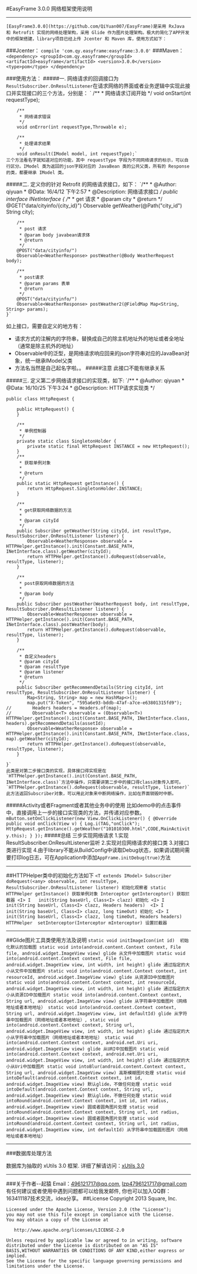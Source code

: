 #EasyFrame 3.0.0 网络框架使用说明
***
	[EasyFrame3.0.0](https://github.com/QiYuan007/EasyFrame)是采用 RxJava 和 Retrofit 实现的网络处理架构，采用 Glide 作为图片处理架构。极大的简化了APP开发中的框架搭建，library项目已经上传 Jcenter 和 Maven 库，使用方式如下：
###Jcenter：
	`compile 'com.qy.easyframe:easyframe:3.0.0'`
###Maven：
	`<dependency>
	  <groupId>com.qy.easyframe</groupId>
	  <artifactId>easyframe</artifactId>
	  <version>3.0.0</version>
	  <type>pom</type>
	</dependency>`

###使用方法：
#####一.
	网络请求的回调接口为`ResultSubscriber.OnResultListener`在请求网络的界面或者业务逻辑中实现此接口并实现接口的三个方法，分别是：
	` /**
         * 网络请求订阅开始
         */
        void onStart(int requestType);

        /**
         * 网络请求错误
         */
        void onError(int requestType,Throwable e);

        /**
         * 处理请求结果
         */
        void onResult(IModel model, int requestType);`
    三个方法看名字就知道对应的功能，其中 requestType 字段为不同网络请求的标示，可以自行区分。IModel 类为返回的json字段对应的 JavaBean 类的公共父类，所有的 Response 的类，都要继承 IModel 类。
#####二.
	定义你的针对 Retrofit 的网络请求接口，如下：
	`/**
	 * @Author: qiyuan
	 * @Data: 16/4/12 下午2:57
	 * @Description:  网络请求接口
	 */
	public interface INetInterface {
	    /**
	     * get 请求
	     * @param city
	     * @return
	     */
	    @GET("data/cityinfo/{city_id}")
	    Observable<WeatherResponse> getWeather(@Path("city_id") String city);

	    /**
	     * post 请求
	     * @param body javabean请求体
	     * @return
	     */
	    @POST("data/cityinfo/")
	    Observable<WeatherResponse> postWeather(@Body WeatherRequest body);

	    /**
	     * post请求
	     * @param params 表单
	     * @return
	     */
	    @POST("data/cityinfo/")
	    Observable<WeatherResponse> postWeather2(@FieldMap Map<String, String> params);
	}`
如上接口，需要自定义的地方有：

* 请求方式的注解内的字符串，替换成自己的除主机地址外的地址或者全地址（通常是除主机外的地址）
* Observable中的泛型，是网络请求响应回来的json字符串对应的JavaBean对象，统一继承IModel父类
* 方法名当然是自己起名字啦。。
#####注意
此接口不能有继承关系

#####三.
	定义第二步网络请求接口的实现类，如下:
	`/**
	 * @Author: qiyuan
	 * @Data: 16/10/25 下午3:24
	 * @Description: HTTP请求实现类
	 */

	public class HttpRequest {

	    public HttpRequest() {
	    }

	    /**
	     * 单例控制器
	     */
	    private static class SingletonHolder {
	        private static final HttpRequest INSTANCE = new HttpRequest();
	    }
	    /**
	     * 获取单例对象
	     *
	     * @return
	     */
	    public static HttpRequest getInstance() {
	        return HttpRequest.SingletonHolder.INSTANCE;
	    }

	    /**
	     * get获取网络数据的方法
	     *
	     * @param cityId
	     */
	    public Subscriber getWeather(String cityId, int resultType, ResultSubscriber.OnResultListener listener) {
	        Observable<WeatherResponse> observable = HTTPHelper.getInstance().init(Constant.BASE_PATH, INetInterface.class).getWeather(cityId);
	        return HTTPHelper.getInstance().doRequest(observable, resultType, listener);
	    }

	    /**
	     * post获取网络数据的方法
	     *
	     * @param body
	     */
	    public Subscriber postWeather(WeatherRequest body, int resultType, ResultSubscriber.OnResultListener listener) {
	        Observable<WeatherResponse> observable = HTTPHelper.getInstance().init(Constant.BASE_PATH, INetInterface.class).postWeather(body);
	        return HTTPHelper.getInstance().doRequest(observable, resultType, listener);
	    }

	    /**
	     * 自定义headers
	     * @param cityId
	     * @param resultType
	     * @param listener
	     * @return
	     */
	    public Subscriber getRecommendDetails(String cityId, int resultType, ResultSubscriber.OnResultListener listener) {
	        Map<String, String> map = new HashMap<>();
	        map.put("X-Token", "595a6e93-bddb-47af-a7ce-e63801315fd9");
	//        Headers headers = Headers.of(map);
	//        Observable<T> observable = (Observable<T>) 	HTTPHelper.getInstance().init(Constant.BASE_PATH, INetInterface.class, headers).getRecommendDetails(assetId);
	        Observable<WeatherResponse> observable = HTTPHelper.getInstance().init(Constant.BASE_PATH, INetInterface.class, map).getWeather(cityId);
	        return HTTPHelper.getInstance().doRequest(observable, resultType, listener);
	    }

	}`
	此类是对第二步接口类的实现，具体接口得实现是在
	`HTTPHelper.getInstance().init(Constant.BASE_PATH, INetInterface.class)`方法中操作，只需要讲第二步中的接口得class对象传入即可。
	`HTTPHelper.getInstance().doRequest(observable, resultType, listener)`此方法返回Subscriber对象，可以用此对象来中断网络操作，比如在界面销毁时中断。

#####Activity或者Fragment或者其他业务中的使用
	比如demo中的点击事件中，直接调用上一步的接口实现类的方法，并传递对应参数。
	`mButton.setOnClickListener(new View.OnClickListener() {
            @Override
            public void onClick(View v) {
                Log.i(TAG,"onClick");
                HttpRequest.getInstance().getWeather("101010300.html",CODE,MainActivity.this);
            }
        });`
#####总结
	三步实现网络请求
		1.实现ResultSubscriber.OnResultListener监听
		2.实现对应网络请求的接口类
		3.对接口类进行实现
		4.由于library不能从BuildConfig中读取Debug状态，如果调试期间需要打印log日志，可在Application中添加`AppFrame.initDebug(true)`方法
***
##HTTPHelper类中的初始化方法如下
	`<T extends IModel> Subscriber	doRequest(<any> observable, int resultType, ResultSubscriber.OnResultListener listener)
	初始化观察者
	static HTTPHelper getInstance()
	获取单例对象
	Interceptor	getInterceptor()
	获取拦截器
	<I> I	init(String baseUrl, Class<I> clazz)
	初始化
	<I> I	init(String baseUrl, Class<I> clazz, Headers headers) 
	<I> I	init(String baseUrl, Class<I> clazz, long timeOut)
	初始化
	<I> I	init(String baseUrl, Class<I> clazz, long timeOut, Headers headers) 
	HTTPHelper	setInterceptor(Interceptor mInterceptor)
	设置拦截器`
***
##Glide图片工具类使用方法及说明
	`static void initImageIcon(int id) 
	初始化默认的加载图
	static void	into(android.content.Context context, File file, android.widget.ImageView view)
	glide 从文件中加载图片
	static void	into(android.content.Context context, File file, android.widget.ImageView view, int width, int height)
	glide 通过指定的大小从文件中加载图片
	static void	into(android.content.Context context, int resourceId, android.widget.ImageView view)
	glide 从资源ID中加载图片
	static void	into(android.content.Context context, int resourceId, android.widget.ImageView view, int width, int height)
	glide 通过指定的大小从资源ID中加载图片
	static void	into(android.content.Context context, String url, android.widget.ImageView view)
	glide 从字符串中加载图片（网络地址或者本地地址）
	static void	into(android.content.Context context, String url, android.widget.ImageView view, int defaultId)
	glide 从字符串中加载图片（网络地址或者本地地址）,
	static void	into(android.content.Context context, String url, android.widget.ImageView view, int width, int height)
	glide 通过指定的大小从字符串中加载图片（网络地址或者本地地址）
	static void	into(android.content.Context context, android.net.Uri uri, android.widget.ImageView view)
	glide 从URI中加载图片
	static void	into(android.content.Context context, android.net.Uri uri, android.widget.ImageView view, int width, int height)
	glide 通过指定的大小从Uri中加载图片
	static void	intoBlur(android.content.Context context, String url, android.widget.ImageView view)
	高斯模糊图片处理
	static void	intoDefault(android.content.Context context, int id, android.widget.ImageView view)
	默认glide，不做任何处理
	static void	intoDefault(android.content.Context context, String url, android.widget.ImageView view)
	默认glide，不做任何处理
	static void	intoRound(android.content.Context context, int id, int radius, android.widget.ImageView view)
	圆或者圆角图片处理
	static void	intoRound(android.content.Context context, String url, int radius, android.widget.ImageView view)
	圆或者圆角图片处理
	static void	intoRound(android.content.Context context, String url, int radius, android.widget.ImageView view, int defaultId)
	从字符串中加载圆形图片（网络地址或者本地地址）`
***
###数据库处理方法

数据库为抽取的 xUtils 3.0 框架.
详细了解请访问：[xUtils 3.0](https://github.com/wyouflf/xUtils3)
***
###关于作者--起猿
Email：496121717@qq.com, lzp4796121717@gmail.com
有任何建议或者使用中遇到问题都可以给我发邮件, 你也可以加入QQ群：163411187技术交流，idea分享。
##License
	Copyright 2013 Square, Inc.

	Licensed under the Apache License, Version 2.0 (the "License");
	you may not use this file except in compliance with the License.
	You may obtain a copy of the License at

	   http://www.apache.org/licenses/LICENSE-2.0

	Unless required by applicable law or agreed to in writing, software distributed under the License is distributed on an "AS IS" BASIS,WITHOUT WARRANTIES OR CONDITIONS OF ANY KIND,either express or implied.
	See the License for the specific language governing permissions and limitations under the License.
